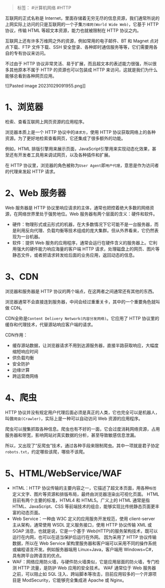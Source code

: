 >标签： #计算机网络 #HTTP 

互联网的正式名称是 Internet，里面存储着无穷无尽的信息资源，我们通常所说的上网实际上访问的只是互联网的一个子集`万维网(World Wide Web)`，它基于 HTTP 协议，传输 HTML 等超文本资源，能力也就被限制在 HTTP 协议之内。

互联网上还有许多万维网之外的资源，例如常用的电子邮件、BT 和 Magnet 点对点下载、FTP 文件下载、SSH 安全登录、各种即时通信服务等等，它们需要用各自的专有协议来访问。

不过由于 HTTP 协议非常灵活、易于扩展，而且超文本的表述能力很强，所以很多其他原本不属于 HTTP 的资源也可以包装成 HTTP 来访问，这就是我们为什么能够总看到各种网页应用。

![[Pasted image 20231029091955.png]]

# 1、**浏览器**

检索、查看互联网上网页资源的应用程序。

浏览器本质上是一个 HTTP 协议中的`请求方`，使用 HTTP 协议获取网络上的各种资源。为了更好地检索查看网页，它还集成了很多额外的功能。

例如，HTML 排版引擎用来展示页面，JavaScript引擎用来实现动态化效果，甚至还有开发者工具用来调试网页，以及各种插件和扩展。

在 HTTP 协议里，浏览器的角色被称为`User Agent`即`用户代理`，意思是作为访问者的代理来发起 HTTP 请求。

# 2、**Web 服务器**

Web 服务器是 HTTP 协议里响应请求的主体，通常也把控着绝大多数的网络资源，在网络世界里处于强势地位。Web 服务器有两个层面的含义：硬件和软件。

- 硬件：物理形式或云形式的机器，在大多数情况下它可能不是一台服务器，而是利用反向代理、负载均衡等技术组成的庞大集群。但从外界看来，它仍然表现为一台机器。
- 软件：提供 Web 服务的应用程序，通常会运行在硬件含义的服务器上。它利用强大的硬件能力响应海量的客户端 HTTP 请求，处理磁盘上的网页、图片等静态文件，或者把请求转发给后面的业务应用，返回动态的信息。

# 3、**CDN**

浏览器和服务器是 HTTP 协议的两个端点，在这两者之间通常还有其他的东西。

浏览器通常不会直接连到服务器，中间会经过重重关卡，其中的一个重要角色就叫做 CDN。

CDN全称是`Content Delivery Network(内容分发网络)`。它应用了 HTTP 协议里的缓存和代理技术，代替源站响应客户端的请求。

CDN作用：

- 缓存源站数据，让浏览器请求不用到达源服务器，直接半路获取响应，大幅度缩短响应时间
- 供负载均衡
- 安全防护
- 边缘计算
- 跨运营商网络

# 4、**爬虫**

HTTP 协议并没有规定用户代理后面必须是真正的人类，它也完全可以是机器人，叫做`爬虫(Crawler)`，实际上是一种可以自动访问 Web 资源的应用程序。

爬虫可以搜集抓取各种信息。爬虫也有不好的一面，它会过度消耗网络资源，占用服务器和带宽，影响网站对真实数据的分析，甚至导致敏感信息泄漏。

所以，又出现了“反爬虫”技术，通过各种手段来限制爬虫。其中一项就是君子协定`robots.txt`，约定哪些该爬，哪些不该爬。

# 5、**HTML/WebService/WAF**

- HTML：HTTP 协议传输的主要内容之一，它描述了超文本页面，用各种`标签`定义文字、图片等资源和排版布局，最终由浏览器渲染出可视化页面。 HTML目前有两个主要的标准，HTML4 和 HTML5。广义上的 HTML 通常是指 HTML、JavaScript、CSS 等前端技术的组合，能够实现比传统静态页面更丰富的动态页面。
- Web Service：一种由 W3C 定义的应用服务开发规范，使用 client-server 主从架构，通常使用 WSDL 定义服务接口，使用 HTTP 协议传输 XML 或 SOAP 消息，也就是说，它是一个基于 Web(HTTP)的服务架构技术，既可以运行在内网，也可以在适当保护后运行在外网。 因为采用了 HTTP 协议传输数据，所以在 Web Service 架构里服务器和客户端可以采用不同的操作系统或编程语言开发。例如服务器端用 Linux+Java，客户端用 Windows+C#，具有跨平台跨语言的优点。
- WAF：网络应用防火墙，与硬件防火墙类似，它是应用层面的防火墙，专门检测 HTTP 流量，是防护 Web 应用的安全技术。 WAF 通常位于 Web 服务器之前，可以阻止如 SQL 注入、跨站脚本等攻击，目前应用较多的一个开源项目是 ModSecurity，它能够完全集成进 Apache 或 Nginx。